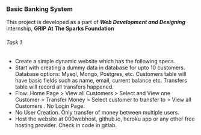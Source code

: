 
### Basic Banking System ###
This project is developed as a part of ***Web Development and Designing*** internship, **GRIP At The Sparks Foundation**

###### Task 1 ######

- Create  a  simple  dynamic  website  which  has  the  following  specs. 
- Start  with  creating  a  dummy  data  in  database  for  upto  10  customers. Database  options:  Mysql,  Mongo,  Postgres,  etc.  Customers table  will have  basic  fields such  as name,  email,  current  balance  etc.  Transfers table  will  record  all transfers  happened.
- Flow:  Home  Page  >  View  all Customers  >  Select  and  View one  Customer  > Transfer Money  > Select  customer  to transfer to >  View all  Customers . No  Login Page. 
- No  User  Creation.  Only  transfer  of  money  between multiple  users.
- Host  the  website  at  000webhost,  github.io,  heroku  app  or  any  other  free hosting  provider.  Check  in code  in  gitlab.
